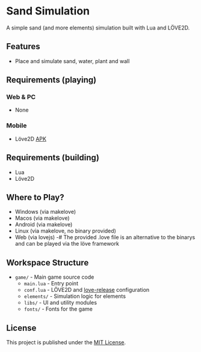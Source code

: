 # Sand Simulation
A simple sand (and more elements) simulation built with Lua and LÖVE2D.

## Features
- Place and simulate sand, water, plant and wall
  
## Requirements (playing)
### Web & PC
- None 
### Mobile
- Löve2D [APK](https://github.com/love2d/love/releases/download/11.5/love-11.5-android.apk)

## Requirements (building)
- Lua
- Löve2D

## Where to Play? 
- Windows (via makelove)
- Macos (via makelove) 
- Android (via makelove)
- Linux (via makelove, no binary provided)
- Web (via lovejs)
-# The provided .love file is an alternative to the binarys and can be played via the löve framework
  
## Workspace Structure
- `game/` - Main game source code
  - `main.lua` - Entry point
  - `conf.lua` - LÖVE2D and [love-release](https://github.com/MisterDA/love-release) configuration
  - `elements/` - Simulation logic for elements
  - `libs/` - UI and utility modules
  - `fonts/` - Fonts for the game
    
## License
This project is published under the [MIT License](LICENSE). 
